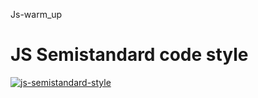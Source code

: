 Js-warm_up

JS Semistandard code style
====================================
[![js-semistandard-style](https://raw.githubusercontent.com/standard/semistandard/master/badge.svg)](https://github.com/standard/semistandard)
